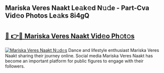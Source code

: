 ## Mariska Veres Naakt Le𝚊k𝚎d N𝚞𝚍e - Part-Cva Vid𝚎o Photos Le𝚊ks 8i4gQ

# <h2><a href="http://fb4x4p6.evod.top/?m=Mariska+Veres+Naakt">🔗 👉🔴 Mariska Veres Naakt Vid𝚎o Ph𝚘t𝚘s</a></h2>

[![Mariska Veres Naakt N𝚞d𝚎s](https://i.imgur.com/8V9OHl7.gif)](http://fb4x4p6.evod.top/?m=Mariska+Veres+Naakt)
Dance and lifestyle enthusiast Mariska Veres Naakt sharing their journey online. Social media Mariska Veres Naakt has become an important platform for public figures to engage with their followers. 
